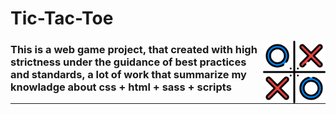 # Tic-Tac-Toe

<img src="./readme-resources/tic-tac-toe.png" width=100px height=100px align="right">

### This is a web game project, that created with high strictness under the guidance of best practices and standards, a lot of work that summarize my knowladge about css + html + sass + scripts<br />

---
